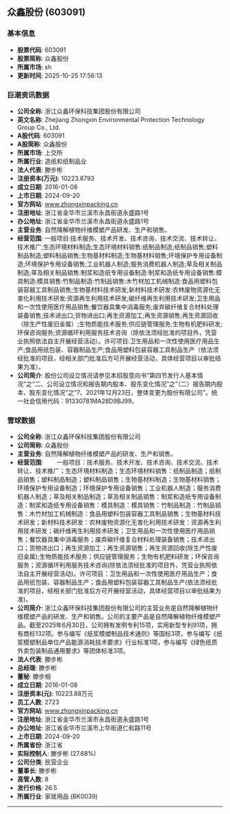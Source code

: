 ## 众鑫股份 (603091)

### 基本信息

- **股票代码**: 603091
- **股票简称**: 众鑫股份
- **所属市场**: sh
- **更新时间**: 2025-10-25 17:56:13

### 巨潮资讯数据

- **公司全称**: 浙江众鑫环保科技集团股份有限公司
- **英文名称**: Zhejiang Zhongxin Environmental Protection Technology Group Co., Ltd.
- **A股代码**: 603091
- **A股简称**: 众鑫股份
- **所属市场**: 上交所
- **所属行业**: 造纸和纸制品业
- **法人代表**: 滕步彬
- **注册资本(万元)**: 10223.8793
- **成立日期**: 2016-01-08
- **上市日期**: 2024-09-20
- **官方网站**: www.zhongxinpacking.cn
- **注册地址**: 浙江省金华市兰溪市永昌街道永盛路1号
- **办公地址**: 浙江省金华市兰溪市永昌街道永盛路1号
- **主营业务**: 自然降解植物纤维模塑产品研发、生产和销售。
- **经营范围**: 一般项目:技术服务、技术开发、技术咨询、技术交流、技术转让、技术推广;生态环境材料制造;生态环境材料销售:纸制品制造;纸制品销售;塑料制品制造;塑料制品销售;生物基材料制造;生物基材料销售;环境保护专用设备制造;环境保护专用设备销售;工业机器人制造;服务消费机器人制造;草及相关制品制造;草及相关制品销售:制浆和造纸专用设备制造:制浆和造纸专用设备销售:模具制造:模具销售:竹制品制造:竹制品销售:木竹材加工机械制造:食品用塑料包装容器工具制品销售;生物基材料技术研发;新材料技术研发:农林废物资源化无害化利用技术研发:资源再生利用技术研发;碳纤维再生利用技术研发;卫生用品和一次性使用医疗用品销售;餐饮器具集中消毒服务;废弃碳纤维复合材料处理装备销售;技术进出口;货物进出口;再生资源加工;再生资源销售;再生资源回收（除生产性废旧金属）;生物质能技术服务;供应链管理服务;生物有机肥料研发;环保咨询服务;资源循环利用服务技术咨询（除依法须经批准的项目外，凭营业执照依法自主开展经营活动）。许可项目:卫生用品和一次性使用医疗用品生产;食品用纸包装、容器制品生产;食品用塑料包装容器工具制品生产（依法须经批准的项目，经相关部门批准后方可开展经营活动，具体经营项目以审批结果为准）。
- **公司简介**: 股份公司设立情况请参见本招股意向书“第四节发行人基本情况”之“二、公司设立情况和报告期内股本、股东变化情况”之“（二）报告期内股本、股东变化情况”之“7、2021年12月23日，整体变更为股份有限公司”。统一社会信用代码：91330781MA28D9BJ99。

### 雪球数据

- **公司全称**: 浙江众鑫环保科技集团股份有限公司
- **公司简称**: 众鑫股份
- **主营业务**: 自然降解植物纤维模塑产品的研发、生产和销售。
- **经营范围**: 　　一般项目：技术服务、技术开发、技术咨询、技术交流、技术转让、技术推广；生态环境材料制造；生态环境材料销售：纸制品制造；纸制品销售；塑料制品制造；塑料制品销售；生物基材料制造；生物基材料销售；环境保护专用设备制造；环境保护专用设备销售；工业机器人制造；服务消费机器人制造；草及相关制品制造；草及相关制品销售：制浆和造纸专用设备制造：制浆和造纸专用设备销售：模具制造：模具销售：竹制品制造：竹制品销售：木竹材加工机械制造：食品用塑料包装容器工具制品销售；生物基材料技术研发；新材料技术研发：农林废物资源化无害化利用技术研发：资源再生利用技术研发；碳纤维再生利用技术研发；卫生用品和一次性使用医疗用品销售；餐饮器具集中消毒服务；废弃碳纤维复合材料处理装备销售；技术进出口；货物进出口；再生资源加工；再生资源销售；再生资源回收(除生产性废旧金属);生物质能技术服务；供应链管理服务；生物有机肥料研发；环保咨询服务；资源循环利用服务技术咨询(除依法须经批准的项目外，凭营业执照依法自主开展经营活动)。许可项目：卫生用品和一次性使用医疗用品生产；食品用纸包装、容器制品生产；食品用塑料包装容器工具制品生产(依法须经批准的项目，经相关部门批准后方可开展经营活动，具体经营项目以审批结果为准)。
- **公司简介**: 浙江众鑫环保科技集团股份有限公司的主营业务是自然降解植物纤维模塑产品的研发、生产和销售。公司的主要产品是自然降解植物纤维模塑产品。截至2025年6月30日，公司拥有发明专利15项，实用新型专利91项，拥有商标132项。参与编写《纸浆模塑制品技术通则》等国标3项，参与编写《纸浆模塑制品单位产品能源消耗技术要求》行业标准1项，参与编写《绿色纸质外卖包装制品通用要求》等团体标准3项。
- **法人代表**: 滕步彬
- **总经理**: 滕步彬
- **董秘**: 滕步相
- **成立日期**: 2016-01-08
- **注册资本(元)**: 10223.88万元
- **员工人数**: 2723
- **官方网站**: www.zhongxinpacking.cn
- **注册地址**: 浙江省金华市兰溪市永昌街道永盛路1号
- **办公地址**: 浙江省金华市兰溪市上华街道仁和路11号
- **上市日期**: 2024-09-20
- **所属省份**: 浙江省
- **实际控制人**: 滕步彬 (27.68%)
- **公司分类**: 民营企业
- **董事长**: 滕步彬
- **高管人数**: 8
- **发行价格**: 26.5
- **所属行业**: 家居用品 (BK0039)

---